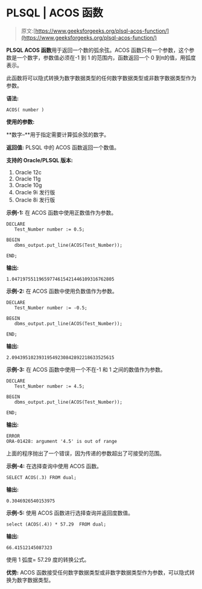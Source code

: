 # PLSQL | ACOS 函数

> 原文:[https://www.geeksforgeeks.org/plsql-acos-function/](https://www.geeksforgeeks.org/plsql-acos-function/)

**PLSQL ACOS 函数**用于返回一个数的弧余弦。ACOS 函数只有一个参数，这个参数是一个数字，参数值必须在-1 到 1 的范围内，函数返回一个 0 到π的值，用弧度表示。

此函数将可以隐式转换为数字数据类型的任何数字数据类型或非数字数据类型作为参数。

**语法:**

```
ACOS( number )
```

**使用的参数:**

**数字–**用于指定需要计算弧余弦的数字。

**返回值:**
PLSQL 中的 ACOS 函数返回一个数值。

**支持的 Oracle/PLSQL 版本:**

1.  Oracle 12c
2.  Oracle 11g
3.  Oracle 10g
4.  Oracle 9i 发行版
5.  Oracle 8i 发行版

**示例-1:** 在 ACOS 函数中使用正数值作为参数。

```
DECLARE 
   Test_Number number := 0.5;

BEGIN 
   dbms_output.put_line(ACOS(Test_Number)); 

END; 
```

**输出:**

```
1.04719755119659774615421446109316762805 
```

**示例-2:** 在 ACOS 函数中使用负数值作为参数。

```
DECLARE 
   Test_Number number := -0.5;

BEGIN 
   dbms_output.put_line(ACOS(Test_Number)); 

END;  
```

**输出:**

```
2.09439510239319549230842892218633525615 
```

**示例-3:** 在 ACOS 函数中使用一个不在-1 和 1 之间的数值作为参数。

```
DECLARE 
   Test_Number number := 4.5;

BEGIN 
   dbms_output.put_line(ACOS(Test_Number)); 

END;   
```

**输出:**

```
ERROR
ORA-01428: argument '4.5' is out of range 
```

上面的程序抛出了一个错误，因为传递的参数超出了可接受的范围。

**示例-4:** 在选择查询中使用 ACOS 函数。

```
SELECT ACOS(.3) FROM dual; 
```

**输出:**

```
0.3046926540153975 
```

**示例-5:** 使用 ACOS 函数进行选择查询并返回度数值。

```
select (ACOS(.4)) * 57.29  FROM dual; 
```

**输出:**

```
66.41512145087323 
```

使用 1 弧度= 57.29 度的转换公式。

**优势:**
ACOS 函数接受任何数字数据类型或非数字数据类型作为参数，可以隐式转换为数字数据类型。